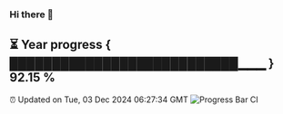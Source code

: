 ### Hi there 👋
⏳ Year progress { ███████████████████████████▁▁▁ } 92.15 %
---
⏰ Updated on Tue, 03 Dec 2024 06:27:34 GMT
![Progress Bar CI](https://github.com/liununu/liununu/workflows/Progress%20Bar%20CI/badge.svg)
